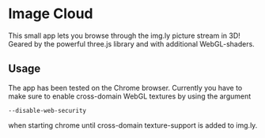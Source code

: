 Image Cloud
===========

This small app lets you browse through the img.ly picture stream in 3D!
Geared by the powerful three.js library and with additional WebGL-shaders.

Usage
-----

The app has been tested on the Chrome browser.
Currently you have to make sure to enable cross-domain WebGL textures by using the argument
	
	--disable-web-security
	
when starting chrome until cross-domain texture-support is added to img.ly.